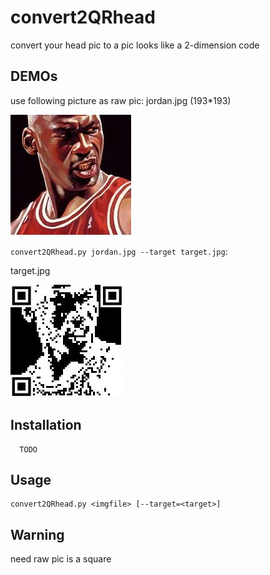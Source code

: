 convert2QRhead
=======

convert your head pic to a pic looks like a 2-dimension code

DEMOs
-----

use following picture as raw pic: jordan.jpg (193*193)

![image](https://github.com/YechengZhou/convert2QRhead/blob/master/src/jordan.jpg)

`convert2QRhead.py jordan.jpg --target target.jpg`:

target.jpg

![image](https://github.com/YechengZhou/convert2QRhead/blob/master/src/target.jpg)


Installation
------------

```
  TODO
```

Usage
-----

    convert2QRhead.py <imgfile> [--target=<target>]



Warning
-------

need raw pic is a square
